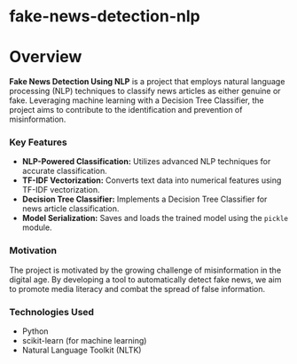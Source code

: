 # fake-news-detection-nlp

# Overview

**Fake News Detection Using NLP** is a project that employs natural language processing (NLP) techniques to classify news articles as either genuine or fake. Leveraging machine learning with a Decision Tree Classifier, the project aims to contribute to the identification and prevention of misinformation.

### Key Features

- **NLP-Powered Classification:** Utilizes advanced NLP techniques for accurate classification.
- **TF-IDF Vectorization:** Converts text data into numerical features using TF-IDF vectorization.
- **Decision Tree Classifier:** Implements a Decision Tree Classifier for news article classification.
- **Model Serialization:** Saves and loads the trained model using the `pickle` module.

### Motivation

The project is motivated by the growing challenge of misinformation in the digital age. By developing a tool to automatically detect fake news, we aim to promote media literacy and combat the spread of false information.

### Technologies Used

- Python
- scikit-learn (for machine learning)
- Natural Language Toolkit (NLTK)
